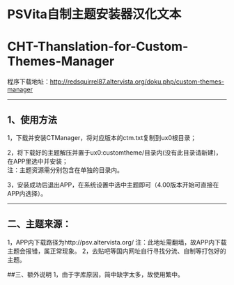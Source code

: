 # PSVita自制主题安装器汉化文本  
# CHT-Thanslation-for-Custom-Themes-Manager  

程序下载地址：http://redsquirrel87.altervista.org/doku.php/custom-themes-manager  

_________________
## 1、使用方法
1，下载并安装CTManager，将对应版本的ctm.txt复制到ux0根目录；  

2，将下载好的主题解压并置于ux0:customtheme/目录内(没有此目录请新建)，在APP里选中并安装；  
注：主题资源需分别包含在单独的目录内。  

3，安装成功后退出APP，在系统设置中选中主题即可（4.00版本开始可直接在APP内选择）。
_________________

## 二、主题来源：
1，APP内下载路径为http://psv.altervista.org/
注：此地址需翻墙，故APP内下载主题会报错，属正常现象。
2，去贴吧等国内网址自行寻找分流、自制等打包好的主题。

##三、额外说明
1，由于字库原因，简中缺字太多，故使用繁中。
